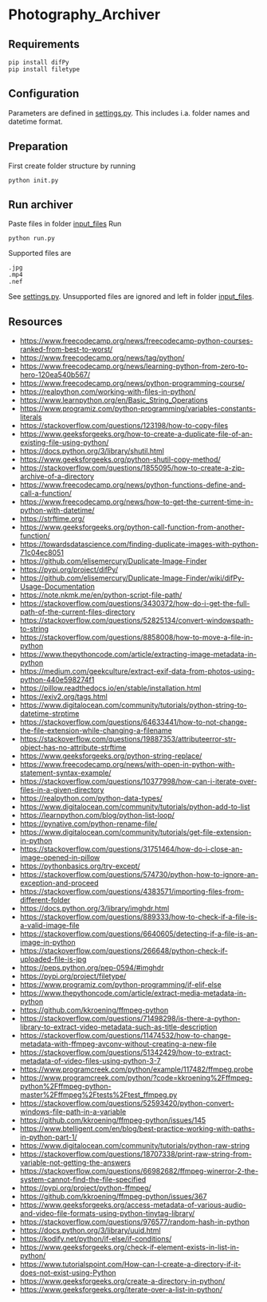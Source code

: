 # Photography_Archiver

## Requirements

```
pip install difPy
pip install filetype
```

## Configuration

Parameters are defined in [settings.py](./main/settings.py).
This includes i.a. folder names and datetime format.

## Preparation

First create folder structure by running

```
python init.py
```

## Run archiver

Paste files in folder [input_files](./input_files/)
Run

```
python run.py
```

Supported files are

```
.jpg
.mp4
.nef
```
See [settings.py](./main/settings.py).
Unsupported files are ignored and left in folder [input_files](./input_files/).

## Resources

- https://www.freecodecamp.org/news/freecodecamp-python-courses-ranked-from-best-to-worst/
- https://www.freecodecamp.org/news/tag/python/
- https://www.freecodecamp.org/news/learning-python-from-zero-to-hero-120ea540b567/
- https://www.freecodecamp.org/news/python-programming-course/
- https://realpython.com/working-with-files-in-python/
- https://www.learnpython.org/en/Basic_String_Operations
- https://www.programiz.com/python-programming/variables-constants-literals
- https://stackoverflow.com/questions/123198/how-to-copy-files
- https://www.geeksforgeeks.org/how-to-create-a-duplicate-file-of-an-existing-file-using-python/
- https://docs.python.org/3/library/shutil.html
- https://www.geeksforgeeks.org/python-shutil-copy-method/
- https://stackoverflow.com/questions/1855095/how-to-create-a-zip-archive-of-a-directory
- https://www.freecodecamp.org/news/python-functions-define-and-call-a-function/
- https://www.freecodecamp.org/news/how-to-get-the-current-time-in-python-with-datetime/
- https://strftime.org/
- https://www.geeksforgeeks.org/python-call-function-from-another-function/
- https://towardsdatascience.com/finding-duplicate-images-with-python-71c04ec8051
- https://github.com/elisemercury/Duplicate-Image-Finder
- https://pypi.org/project/difPy/
- https://github.com/elisemercury/Duplicate-Image-Finder/wiki/difPy-Usage-Documentation
- https://note.nkmk.me/en/python-script-file-path/
- https://stackoverflow.com/questions/3430372/how-do-i-get-the-full-path-of-the-current-files-directory
- https://stackoverflow.com/questions/52825134/convert-windowspath-to-string
- https://stackoverflow.com/questions/8858008/how-to-move-a-file-in-python
- https://www.thepythoncode.com/article/extracting-image-metadata-in-python
- https://medium.com/geekculture/extract-exif-data-from-photos-using-python-440e598274f1
- https://pillow.readthedocs.io/en/stable/installation.html
- https://exiv2.org/tags.html
- https://www.digitalocean.com/community/tutorials/python-string-to-datetime-strptime
- https://stackoverflow.com/questions/64633441/how-to-not-change-the-file-extension-while-changing-a-filename
- https://stackoverflow.com/questions/19887353/attributeerror-str-object-has-no-attribute-strftime
- https://www.geeksforgeeks.org/python-string-replace/
- https://www.freecodecamp.org/news/with-open-in-python-with-statement-syntax-example/
- https://stackoverflow.com/questions/10377998/how-can-i-iterate-over-files-in-a-given-directory
- https://realpython.com/python-data-types/
- https://www.digitalocean.com/community/tutorials/python-add-to-list
- https://learnpython.com/blog/python-list-loop/
- https://pynative.com/python-rename-file/
- https://www.digitalocean.com/community/tutorials/get-file-extension-in-python
- https://stackoverflow.com/questions/31751464/how-do-i-close-an-image-opened-in-pillow
- https://pythonbasics.org/try-except/
- https://stackoverflow.com/questions/574730/python-how-to-ignore-an-exception-and-proceed
- https://stackoverflow.com/questions/4383571/importing-files-from-different-folder
- https://docs.python.org/3/library/imghdr.html
- https://stackoverflow.com/questions/889333/how-to-check-if-a-file-is-a-valid-image-file
- https://stackoverflow.com/questions/6640605/detecting-if-a-file-is-an-image-in-python
- https://stackoverflow.com/questions/266648/python-check-if-uploaded-file-is-jpg
- https://peps.python.org/pep-0594/#imghdr
- https://pypi.org/project/filetype/
- https://www.programiz.com/python-programming/if-elif-else
- https://www.thepythoncode.com/article/extract-media-metadata-in-python
- https://github.com/kkroening/ffmpeg-python
- https://stackoverflow.com/questions/71498298/is-there-a-python-library-to-extract-video-metadata-such-as-title-description
- https://stackoverflow.com/questions/11474532/how-to-change-metadata-with-ffmpeg-avconv-without-creating-a-new-file
- https://stackoverflow.com/questions/51342429/how-to-extract-metadata-of-video-files-using-python-3-7
- https://www.programcreek.com/python/example/117482/ffmpeg.probe
- https://www.programcreek.com/python/?code=kkroening%2Fffmpeg-python%2Fffmpeg-python-master%2Fffmpeg%2Ftests%2Ftest_ffmpeg.py
- https://stackoverflow.com/questions/52593420/python-convert-windows-file-path-in-a-variable
- https://github.com/kkroening/ffmpeg-python/issues/145
- https://www.btelligent.com/en/blog/best-practice-working-with-paths-in-python-part-1/
- https://www.digitalocean.com/community/tutorials/python-raw-string
- https://stackoverflow.com/questions/18707338/print-raw-string-from-variable-not-getting-the-answers
- https://stackoverflow.com/questions/66982682/ffmpeg-winerror-2-the-system-cannot-find-the-file-specified
- https://pypi.org/project/python-ffmpeg/
- https://github.com/kkroening/ffmpeg-python/issues/367
- https://www.geeksforgeeks.org/access-metadata-of-various-audio-and-video-file-formats-using-python-tinytag-library/
- https://stackoverflow.com/questions/976577/random-hash-in-python
- https://docs.python.org/3/library/uuid.html
- https://kodify.net/python/if-else/if-conditions/
- https://www.geeksforgeeks.org/check-if-element-exists-in-list-in-python/
- https://www.tutorialspoint.com/How-can-I-create-a-directory-if-it-does-not-exist-using-Python
- https://www.geeksforgeeks.org/create-a-directory-in-python/
- https://www.geeksforgeeks.org/iterate-over-a-list-in-python/